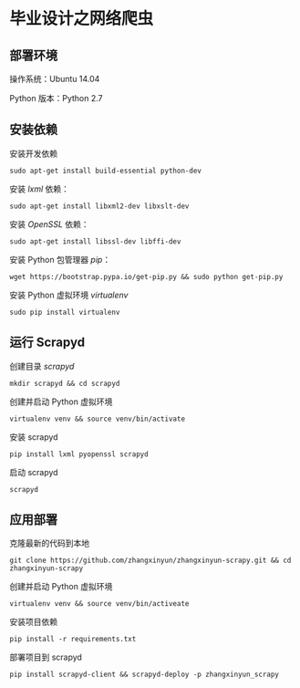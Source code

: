 # 毕业设计之网络爬虫

## 部署环境

操作系统：Ubuntu 14.04

Python 版本：Python 2.7


## 安装依赖

安装开发依赖

	sudo apt-get install build-essential python-dev

安装 *lxml* 依赖：

	sudo apt-get install libxml2-dev libxslt-dev

安装 *OpenSSL* 依赖：

	sudo apt-get install libssl-dev libffi-dev

安装 Python 包管理器 *pip*：

	wget https://bootstrap.pypa.io/get-pip.py && sudo python get-pip.py
	
安装 Python 虚拟环境 *virtualenv*

	sudo pip install virtualenv

## 运行 Scrapyd

创建目录 *scrapyd*

	mkdir scrapyd && cd scrapyd

创建并启动 Python 虚拟环境

	virtualenv venv && source venv/bin/activate
	
安装 scrapyd

	pip install lxml pyopenssl scrapyd

启动 scrapyd

	scrapyd

## 应用部署

克隆最新的代码到本地

	git clone https://github.com/zhangxinyun/zhangxinyun-scrapy.git && cd zhangxinyun-scrapy
	
创建并启动 Python 虚拟环境

	virtualenv venv && source venv/bin/activeate

安装项目依赖

	pip install -r requirements.txt
	
部署项目到 scrapyd

	pip install scrapyd-client && scrapyd-deploy -p zhangxinyun_scrapy
